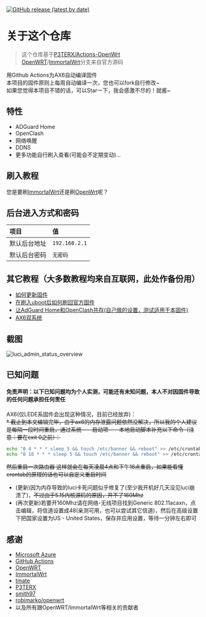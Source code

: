 [![GitHub release (latest by date)](https://img.shields.io/github/v/release/shawnpxtl/Actions-Redmi-AX6?style=for-the-badge&label=下载)](https://github.com/shawnpxtl/Actions-Redmi-AX6/releases/latest)

# 关于这个仓库

> 这个仓库基于[P3TERX/Actions-OpenWrt](https://github.com/P3TERX/Actions-OpenWrt)<br>
> [OpenWRT](https://github.com/openwrt/openwrt)/[ImmortalWrt](https://github.com/immortalwrt/immortalwrt)分支来自官方源码<br>

用Github Actions为AX6自动编译固件  
本项目的固件原则上每周自动编译一次，您也可以fork自行修改~  
如果您觉得本项目不错的话，可以Star一下，我会感激不尽的！就酱~  

## 特性

* ADGuard Home
* OpenClash
* 网络唤醒
* DDNS
* 更多功能自行刷入查看(可能会不定期变动)...

## 刷入教程

您是要刷[ImmortalWrt](tutorial/ImmortalWrt.md)还是刷[OpenWrt](tutorial/OpenWrt.md)呢？

## 后台进入方式和密码

   | 项目 | 值 |
   | :--- | :--- |
   | 默认后台地址 | `192.168.2.1` |
   | 默认后台密码 | `无密码` |

## 其它教程（大多数教程均来自互联网，此处作备份用） <a id="tutorial"></a>

* [如何更新固件](tutorial/ru-he-geng-xin-gu-jian.md)
* [在刷入uboot后如何刷回官方固件](tutorial/with-uboot-Flashback-to-stock-firmware.md)
* [让AdGuard Home和OpenClash共存(自己做的设置，测试适用于本固件)](tutorial/adguard-openclash.md)
* [AX6双系统](tutorial/ax6-dualsystm.md)

## 截图

![luci\_admin\_status\_overview](.gitbook/assets/AX6-OP.png)

## 已知问题
#### 免责声明：以下已知问题均为个人实测，可能还有未知问题，本人不对因固件导致的任何问题承担任何责任
AX6(仅LEDE系固件会出现这种情况，目前已经放弃)：<br>
~~* 截止到本文编辑完毕，由于ax6的内存泄露问题依然没解决，所以我的个人建议是每隔一段时间重启，通过系统——启动项——本地启动脚本补充以下命令（注意：要在exit 0之前）：~~
   ```bash
   echo "0 4 * * * sleep 5 && touch /etc/banner && reboot" >> /etc/crontabs/root
   echo "0 16 * * * sleep 5 && touch /etc/banner && reboot" >> /etc/crontabs/root
   ```
   ~~然后重启一次路由器 这样就会在每天凌晨4点和下午16点重启，如果能看懂crontab的原理的话也可以自定义重启时间~~
   
* (更新)因为内存导致的luci卡死问题似乎修复了(至少我开机好几天没见luci崩溃了)，~~不过由于5.15内核源码的原因，开不了160Mhz~~
* (再次更新)若要开160Mhz请在网络-无线项目找到Generic 802.11acaxn，点击编辑，将信道设置成48(亲测可用，也可以尝试其它信道)，然后在高级设置下把国家设置为US - United States，保存并应用设置，等待一分钟左右即可


## 感谢

* [Microsoft Azure](https://azure.microsoft.com/)
* [GitHub Actions](https://github.com/features/actions)
* [OpenWRT](https://github.com/openwrt/openwrt)
* [ImmortalWrt](https://github.com/immortalwrt/immortalwrt)
* [tmate](https://github.com/tmate-io/tmate)
* [P3TERX](https://github.com/P3TERX)
* [smith97](https://www.right.com.cn/forum/thread-6054985-1-1.html)
* [robimarko/openwrt](https://github.com/robimarko/openwrt/tree/ipq807x-5.15)<br>
* 以及所有跟OpenWRT/ImmortalWrt等相关的贡献者
